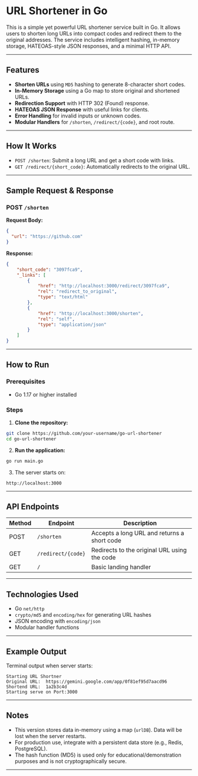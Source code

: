 # URL Shortener in Go

This is a simple yet powerful URL shortener service built in Go. It allows users to shorten long URLs into compact codes and redirect them to the original addresses. The service includes intelligent hashing, in-memory storage, HATEOAS-style JSON responses, and a minimal HTTP API.

---

## Features

- **Shorten URLs** using `MD5` hashing to generate 8-character short codes.
- **In-Memory Storage** using a Go map to store original and shortened URLs.
- **Redirection Support** with HTTP 302 (Found) response.
- **HATEOAS JSON Response** with useful links for clients.
- **Error Handling** for invalid inputs or unknown codes.
- **Modular Handlers** for `/shorten`, `/redirect/{code}`, and root route.

---

## How It Works

- `POST /shorten`: Submit a long URL and get a short code with links.
- `GET /redirect/{short_code}`: Automatically redirects to the original URL.

---

## Sample Request & Response

### POST `/shorten`

**Request Body:**
```json
{
  "url": "https://github.com"
}
```

**Response:**
```json
{
    "short_code": "3097fca9",
    "_links": [
        {
            "href": "http://localhost:3000/redirect/3097fca9",
            "rel": "redirect_to_original",
            "type": "text/html"
        },
        {
            "href": "http://localhost:3000/shorten",
            "rel": "self",
            "type": "application/json"
        }
    ]
}
```

---

## How to Run

### Prerequisites

- Go 1.17 or higher installed

### Steps

1. **Clone the repository:**
```bash
git clone https://github.com/your-username/go-url-shortener
cd go-url-shortener
```

2. **Run the application:**
```bash
go run main.go
```

3. The server starts on:
```
http://localhost:3000
```

---

## API Endpoints

| Method | Endpoint             | Description                        |
|--------|----------------------|------------------------------------|
| POST   | `/shorten`           | Accepts a long URL and returns a short code |
| GET    | `/redirect/{code}`   | Redirects to the original URL using the code |
| GET    | `/`                  | Basic landing handler              |

---

## Technologies Used

- Go `net/http`
- `crypto/md5` and `encoding/hex` for generating URL hashes
- JSON encoding with `encoding/json`
- Modular handler functions

---

## Example Output

Terminal output when server starts:
```
Starting URL Shortner
Original URL:  https://gemini.google.com/app/0f81ef95d7aacd96
Shortend URL:  1a2b3c4d
Starting serve on Port:3000
```

---

## Notes

- This version stores data in-memory using a map (`urlDB`). Data will be lost when the server restarts.
- For production use, integrate with a persistent data store (e.g., Redis, PostgreSQL).
- The hash function (MD5) is used only for educational/demonstration purposes and is not cryptographically secure.

---


